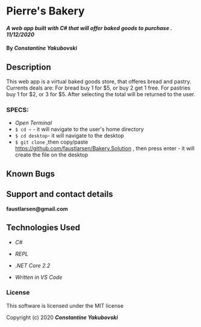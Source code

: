 
# Pierre's Bakery

#### _A web app built with C# that will offer baked goods to purchase . 11/12/2020_

#### By _**Constantine Yakubovski**_ 

## Description 
This web app is a virtual baked goods store, that offeres bread and pastry. Currents deals are: For bread buy 1 for $5, or buy 2 get 1 free. For pastries buy 1 for $2, or 3 for $5. After selecting the total will be returned to the user.

### SPECS: ###



-  _Open Terminal_
-  `$ cd ~` - it will navigate to the user's home directory
-  `$ cd desktop`- it will navigate to the desktop
-  `$ git clone` ,then copy/paste https://github.com/faustlarsen/Bakery.Solution , then press enter - it will create the file on the desktop


 
## Known Bugs

## Support and contact details

__faustlarsen@gmail.com__

## Technologies Used

-  _C#_

-  _REPL_

-  _.NET Core 2.2_

-  _Written in VS Code_

### License

This software is licensed under the MIT license

Copyright (c) 2020 **_Constantine Yakubovski_**


